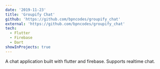 ```yaml
---
date: '2019-11-23'
title: 'Groupify Chat'
github: 'https://github.com/bpncodes/groupify_chat'
external: 'https://github.com/bpncodes/groupify_chat'
tech:
  - Flutter
  - Firebase
  - Dart
showInProjects: true
---
```


A chat application built with flutter and firebase. Supports realtime chat.